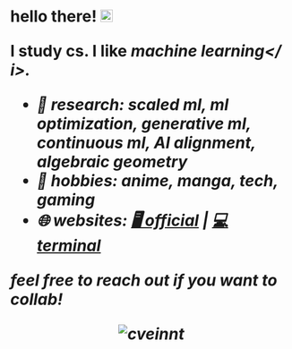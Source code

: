 <h1>hello there! <img src="https://media.giphy.com/media/hvRJCLFzcasrR4ia7z/giphy.gif" width="22"> </ h1>

I study cs. I like <i>machine learning</ i>.

- 🔭 research: scaled ml, ml optimization, generative ml, continuous ml, AI alignment, algebraic geometry
- 🌱 hobbies: anime, manga, tech, gaming
- 🌐 websites: [🖥️ official](https://sanjithkumar.tech) | [💻 terminal](https://sanjithkumarcli.vercel.app/) 
<!-- - 🤷‍♂️ [what's cveinnt?](https://wensenwu.com/cveinnt) -->

feel free to reach out if you want to collab!

<p align="center"> <img src="https://github-readme-stats.vercel.app/api?username=thesanjithkumar&count_private=true&include_all_commits=true&show_icons=true&theme=dracula" alt="cveinnt" />
